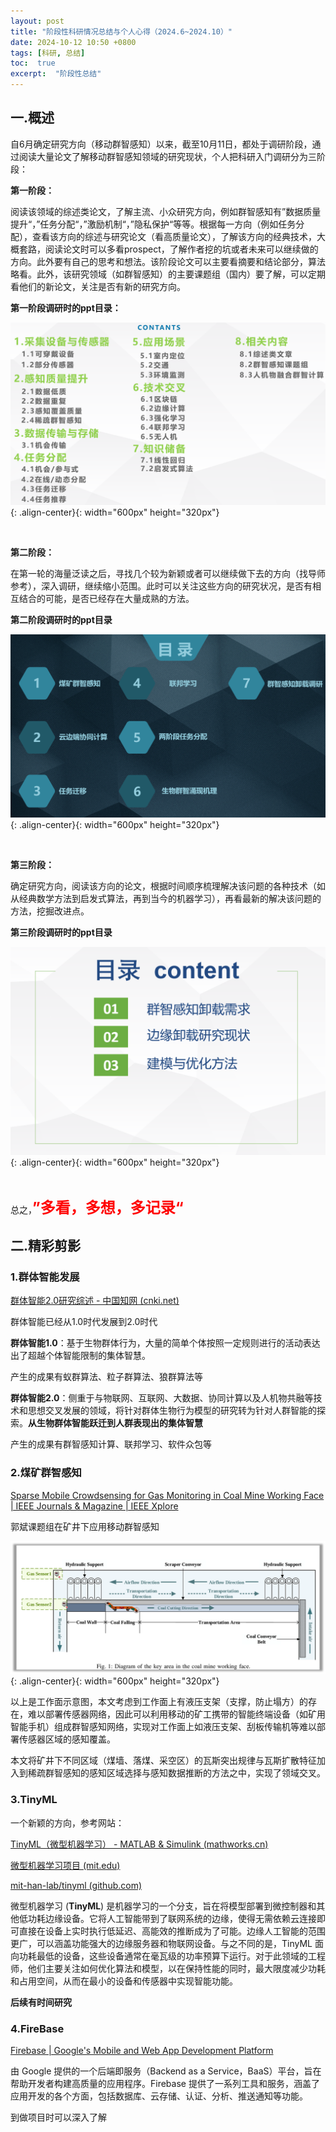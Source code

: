 ```yaml
---
layout: post
title: "阶段性科研情况总结与个人心得（2024.6~2024.10）"
date: 2024-10-12 10:50 +0800
tags: [科研, 总结]
toc:  true
excerpt:  "阶段性总结"
---
```


## 一.概述

自6月确定研究方向（移动群智感知）以来，截至10月11日，都处于调研阶段，通过阅读大量论文了解移动群智感知领域的研究现状，个人把科研入门调研分为三阶段：

**第一阶段：**

阅读该领域的综述类论文，了解主流、小众研究方向，例如群智感知有”数据质量提升“，”任务分配“，”激励机制“，”隐私保护“等等。根据每一方向（例如任务分配），查看该方向的综述与研究论文（看高质量论文），了解该方向的经典技术，大概套路，阅读论文时可以多看prospect，了解作者挖的坑或者未来可以继续做的方向。此外要有自己的思考和想法。该阶段论文可以主要看摘要和结论部分，算法略看。此外，该研究领域（如群智感知）的主要课题组（国内）要了解，可以定期看他们的新论文，关注是否有新的研究方向。

**第一阶段调研时的ppt目录：**

![](/img/blog10/1.png){: .align-center}{: width="600px" height="320px"}

​																												

**第二阶段：**

在第一轮的海量泛读之后，寻找几个较为新颖或者可以继续做下去的方向（找导师参考），深入调研，继续缩小范围。此时可以关注这些方向的研究状况，是否有相互结合的可能，是否已经存在大量成熟的方法。

**第二阶段调研时的ppt目录**

![](/img/blog10/2.png){: .align-center}{: width="600px" height="320px"}

​																											

**第三阶段：**

确定研究方向，阅读该方向的论文，根据时间顺序梳理解决该问题的各种技术（如从经典数学方法到启发式算法，再到当今的机器学习），再看最新的解决该问题的方法，挖掘改进点。

**第三阶段调研时的ppt目录**

![](/img/blog10/3.png){: .align-center}{: width="600px" height="320px"}

​																								

总之，**<font color=red size=5>”多看，多想，多记录“</font>**



## 二.精彩剪影

### 1.群体智能发展

[群体智能2.0研究综述 - 中国知网 (cnki.net)](https://kns.cnki.net/kcms2/article/abstract?v=acR2UJ02YhRP5c-5qRp6eUmwRBou4e_pViqDiCb4-H6JAIzPzpU8rMDJ6lWIJ1-GVl-w2C1FvWQKcYsq-urOPG4A7RCPz8KBsrrW6ZFj0h2BpTcAUivRcVxiVBpXUw4u_513XPP18N24sECZ8ZWmSODt0ulaSSy89CinY5_XUcGb5Dm1x52V8dmSS1I9oOOG&uniplatform=NZKPT&language=CHS)

群体智能已经从1.0时代发展到2.0时代

**群体智能1.0**：基于生物群体行为，大量的简单个体按照一定规则进行的活动表达出了超越个体智能限制的集体智慧。

产生的成果有蚁群算法、粒子群算法、狼群算法等

**群体智能2.0**：侧重于与物联网、互联网、大数据、协同计算以及人机物共融等技术和思想交叉发展的领域，将针对群体生物行为模型的研究转为针对人群智能的探索。**从生物群体智能跃迁到人群表现出的集体智慧**

产生的成果有群智感知计算、联邦学习、软件众包等



### 2.煤矿群智感知

[Sparse Mobile Crowdsensing for Gas Monitoring in Coal Mine Working Face | IEEE Journals & Magazine | IEEE Xplore](https://ieeexplore.ieee.org/abstract/document/10557609)

郭斌课题组在矿井下应用移动群智感知

![](/img/blog10/4.png){: .align-center}{: width="600px" height="320px"}

以上是工作面示意图，本文考虑到工作面上有液压支架（支撑，防止塌方）的存在，难以部署传感器网络，因此可以利用移动的矿工携带的智能终端设备（如矿用智能手机）组成群智感知网络，实现对工作面上如液压支架、刮板传输机等难以部署传感器区域的感知覆盖。

本文将矿井下不同区域（煤墙、落煤、采空区）的瓦斯突出规律与瓦斯扩散特征加入到稀疏群智感知的感知区域选择与感知数据推断的方法之中，实现了领域交叉。



### 3.TinyML

一个新颖的方向，参考网站：

[TinyML（微型机器学习） - MATLAB & Simulink (mathworks.cn)](https://ww2.mathworks.cn/discovery/tinyml.html)

[微型机器学习项目 (mit.edu)](https://hanlab.mit.edu/projects/tinyml)

[mit-han-lab/tinyml (github.com)](https://github.com/mit-han-lab/tinyml)

微型机器学习 (**TinyML**) 是机器学习的一个分支，旨在将模型部署到微控制器和其他低功耗边缘设备。它将人工智能带到了联网系统的边缘，使得无需依赖云连接即可直接在设备上实时执行低延迟、高能效的推断成为了可能。边缘人工智能的范围更广，可以涵盖功能强大的边缘服务器和物联网设备。与之不同的是，TinyML 面向功耗最低的设备，这些设备通常在毫瓦级的功率预算下运行。对于此领域的工程师，他们主要关注如何优化算法和模型，以在保持性能的同时，最大限度减少功耗和占用空间，从而在最小的设备和传感器中实现智能功能。

**后续有时间研究**



### 4.FireBase

[Firebase | Google's Mobile and Web App Development Platform](https://firebase.google.com/?hl=zh-cn)

由 Google 提供的一个后端即服务（Backend as a Service，BaaS）平台，旨在帮助开发者构建高质量的应用程序。Firebase 提供了一系列工具和服务，涵盖了应用开发的各个方面，包括数据库、云存储、认证、分析、推送通知等功能。

到做项目时可以深入了解











